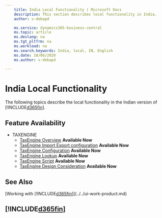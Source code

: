 ```yaml
---
    title: India Local Functionality | Microsoft Docs
    description: This section describes local functionality in India.
    author: v-debapd

    ms.service: dynamics365-business-central
    ms.topic: article
    ms.devlang: na
    ms.tgt_pltfrm: na
    ms.workload: na
    ms.search.keywords: India, local, IN, English
    ms.date: 10/06/2020
    ms.author: v-debapd

---
```

# India Local Functionality
The following topics describe the local functionality in the Indian version of [!INCLUDE[d365fin](../../includes/d365fin_md.md)].  

## Feature Availability

* TAXENGINE
    * [TaxEngine Overview](TaxEngine-001-Overview.md) **Available Now**
    * [TaxEngine Import Export configuration](TaxEngine-002-Import%Export%Configuration.md) **Available Now**
    * [TaxEngine Configuration](TaxEngine-003-Tax%Configuration.md) **Available Now**
    * [TaxEngine Lookup](TaxEngine-004-Lookup.md) **Available Now**
    * [TaxEngine Script](TaxEngine-005-Script%Activities.md) **Available Now**
    * [TaxEngine Design Consideration](TaxEngine-006-Design%Consideration.md) **Available Now**

## See Also
[Working with [!INCLUDE[d365fin](../../includes/d365fin_md.md)]](../../ui-work-product.md)

## [!INCLUDE[d365fin](../../includes/free_trial_md.md)]  
